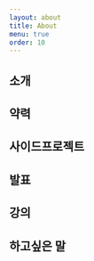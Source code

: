 ```yaml
---
layout: about
title: About
menu: true
order: 10
---
```


## 소개


## 약력



## 사이드프로젝트


## 발표



## 강의



## 하고싶은 말

